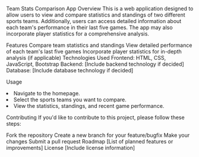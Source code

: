 Team Stats Comparison App
Overview
This is a web application designed to allow users to view and compare statistics and standings of two different sports teams. Additionally, users can access detailed information about each team's performance in their last five games. The app may also incorporate player statistics for a comprehensive analysis.

Features
Compare team statistics and standings
View detailed performance of each team's last five games
Incorporate player statistics for in-depth analysis (if applicable)
Technologies Used
Frontend: HTML, CSS, JavaScript, Bootstrap
Backend: [Include backend technology if decided]
Database: [Include database technology if decided]

Usage
<li>Navigate to the homepage.</li>
<li>Select the sports teams you want to compare.</li>
<li>View the statistics, standings, and recent game performance.</li>

Contributing
If you'd like to contribute to this project, please follow these steps:

Fork the repository
Create a new branch for your feature/bugfix
Make your changes
Submit a pull request
Roadmap
[List of planned features or improvements]
License
[Include license information]

